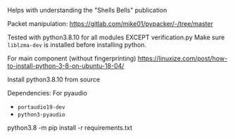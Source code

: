 Helps with understanding the "Shells Bells" publication


Packet manipulation: https://gitlab.com/mike01/pypacker/-/tree/master


Tested with python3.8.10 for all modules EXCEPT verification.py
Make sure `liblzma-dev` is installed before installing python.

For main component (without fingerprinting)
https://linuxize.com/post/how-to-install-python-3-8-on-ubuntu-18-04/

Install python3.8.10 from source

Dependencies:
For pyaudio
- `portaudio19-dev`
- `python3-pyaudio`

python3.8 -m pip install -r requirements.txt
